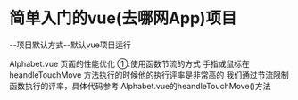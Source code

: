 # 简单入门的vue(去哪网App)项目

  --项目默认方式--默认vue项目运行

  Alphabet.vue 页面的性能优化
    ①:使用函数节流的方式
       手指或鼠标在heandleTouchMove 方法执行的时候他的执行评率是非常高的
       我们通过节流限制函数执行的评率，具体代码参考 Alphabet.vue的heandleTouchMove()方法      



